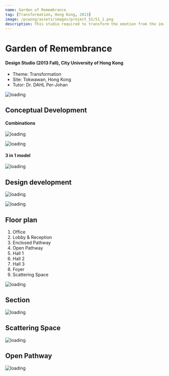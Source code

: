 ```yaml
---
name: Garden of Remembrance
tag: [Transformation, Hong Kong, 2013]
image: /pcwong/assets/images/project_S1/S1_1.png
description: This studio required to transform the emotion from the images to the architectural spaces to form a garden of remembrance. Images implied the sequence of visiting the garden and the tran-sition of the space. The garden of remembrance provides the place for people to tribute their love and expresses their feeling. A spatial arrangement can make people to change their mind and have a new journey.
---
```


# Garden of Remembrance

#### Design Studio (2013 Fall), City University of Hong Kong

+ Theme: Transformation
+ Site: Tokwawan, Hong Kong
+ Tutor: Dr. DAHL Per-Johan

![loading](/pcwong/assets/images/project_S1/S1_1.png " ")

## Conceptual Development

#### Combinations

![loading](/pcwong/assets/images/project_S1/S1_4.png " ")

![loading](/pcwong/assets/images/project_S1/S1_2.png " ")

#### 3 in 1 model

![loading](/pcwong/assets/images/project_S1/S1_3.png " ")

## Design development

![loading](/pcwong/assets/images/project_S1/S1_6.png " ")

![loading](/pcwong/assets/images/project_S1/S1_5.png " ")


## Floor plan

1. Office
2. Lobby & Reception
3. Enclosed Pathway
4. Open Pathway
5. Hall 1
6. Hall 2
7. Hall 3
8. Foyer
9. Scattering Space

![loading](/pcwong/assets/images/project_S1/S1_7.png " ")

## Section

![loading](/pcwong/assets/images/project_S1/S1_10.png " ")

## Scattering Space

![loading](/pcwong/assets/images/project_S1/S1_8.png " ")

## Open Pathway

![loading](/pcwong/assets/images/project_S1/S1_9.png " ")
